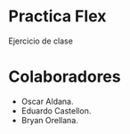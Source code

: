 # Practica Flex
Ejercicio de clase 


# Colaboradores

 - Oscar Aldana.
 - Eduardo Castellon.
 - Bryan Orellana.


 
